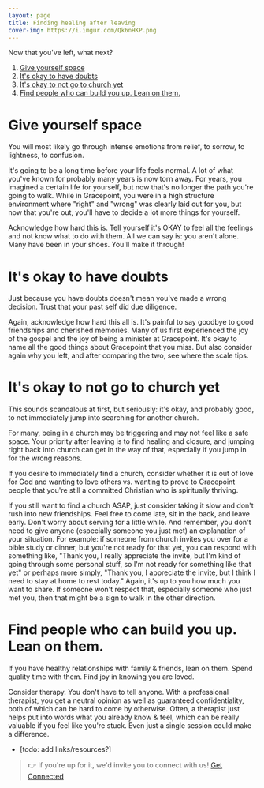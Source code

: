 ```yaml
---
layout: page
title: Finding healing after leaving
cover-img: https://i.imgur.com/Qk6nHKP.png
---
```


Now that you've left, what next?

1. [Give yourself space](#give-yourself-space)
2. [It's okay to have doubts](#its-okay-to-have-doubts)
3. [It's okay to not go to church yet](#its-okay-to-not-go-to-church-yet)
4. [Find people who can build you up. Lean on them.](#find-people-who-can-build-you-up-lean-on-them)

# Give yourself space

You will most likely go through intense emotions from relief, to sorrow, to lightness, to confusion. 

It's going to be a long time before your life feels normal. A lot of what you've known for probably many years is now torn away. For years, you imagined a certain life for yourself, but now that's no longer the path you're going to walk. While in Gracepoint, you were in a high structure environment where "right" and "wrong" was clearly laid out for you, but now that you're out, you'll have to decide a lot more things for yourself.

Acknowledge how hard this is. Tell yourself it's OKAY to feel all the feelings and not know what to do with them. All we can say is: you aren't alone. Many have been in your shoes. You'll make it through!

# It's okay to have doubts

Just because you have doubts doesn't mean you've made a wrong decision. Trust that your past self did due diligence. 

Again, acknowledge how hard this all is. It's painful to say goodbye to good friendships and cherished memories. Many of us first experienced the joy of the gospel and the joy of being a minister at Gracepoint. It's okay to name all the good things about Gracepoint that you miss. But also consider again why you left, and after comparing the two, see where the scale tips.

# It's okay to not go to church yet

This sounds scandalous at first, but seriously: it's okay, and probably good, to not immediately jump into searching for another church. 

For many, being in a church may be triggering and may not feel like a safe space. Your priority after leaving is to find healing and closure, and jumping right back into church can get in the way of that, especially if you jump in for the wrong reasons.

If you desire to immediately find a church, consider whether it is out of love for God and wanting to love others vs. wanting to prove to Gracepoint people that you're still a committed Christian who is spiritually thriving. 

If you still want to find a church ASAP, just consider taking it slow and don't rush into new friendships. Feel free to come late, sit in the back, and leave early. Don't worry about serving for a little while. And remember, you don't need to give anyone (especially someone you just met) an explanation of your situation. For example: if someone from church invites you over for a bible study or dinner, but you're not ready for that yet, you can respond with something like, "Thank you, I really appreciate the invite, but I'm kind of going through some personal stuff, so I'm not ready for something like that yet" or perhaps more simply, "Thank you, I appreciate the invite, but I think I need to stay at home to rest today." Again, it's up to you how much you want to share. If someone won't respect that, especially someone who just met you, then that might be a sign to walk in the other direction.

# Find people who can build you up. Lean on them.

If you have healthy relationships with family & friends, lean on them. Spend quality time with them. Find joy in knowing you are loved.

Consider therapy. You don't have to tell anyone. With a professional therapist, you get a neutral opinion as well as guaranteed confidentiality, both of which can be hard to come by otherwise. Often, a therapist just helps put into words what you already know & feel, which can be really valuable if you feel like you're stuck. Even just a single session could make a difference.
- [todo: add links/resources?]

> 👉 If you're up for it, we'd invite you to connect with us! [Get Connected](get-connected.md)

